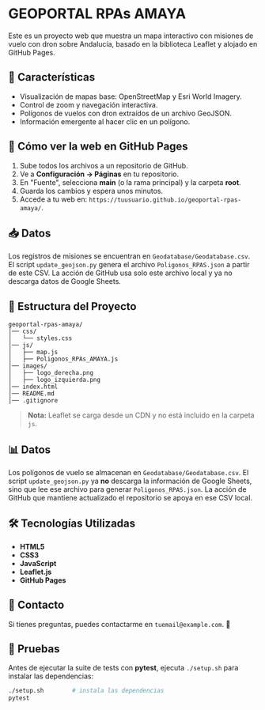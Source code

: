 # GEOPORTAL RPAs AMAYA

Este es un proyecto web que muestra un mapa interactivo con misiones de vuelo con dron sobre Andalucía, basado en la biblioteca Leaflet y alojado en GitHub Pages.

## 📌 Características
- Visualización de mapas base: OpenStreetMap y Esri World Imagery.
- Control de zoom y navegación interactiva.
- Polígonos de vuelos con dron extraídos de un archivo GeoJSON.
- Información emergente al hacer clic en un polígono.

## 🚀 Cómo ver la web en GitHub Pages
1. Sube todos los archivos a un repositorio de GitHub.
2. Ve a **Configuración → Páginas** en tu repositorio.
3. En "Fuente", selecciona **main** (o la rama principal) y la carpeta **root**.
4. Guarda los cambios y espera unos minutos.
5. Accede a tu web en: `https://tuusuario.github.io/geoportal-rpas-amaya/`.

## 📥 Datos
Los registros de misiones se encuentran en `Geodatabase/Geodatabase.csv`.
El script `update_geojson.py` genera el archivo `Poligonos_RPAS.json` a partir de este CSV.
La acción de GitHub usa solo este archivo local y ya no descarga datos de Google Sheets.

## 📂 Estructura del Proyecto
```
geoportal-rpas-amaya/
│── css/
│   └── styles.css
│── js/
│   ├── map.js
│   ├── Poligonos_RPAs_AMAYA.js
│── images/
│   ├── logo_derecha.png
│   ├── logo_izquierda.png
│── index.html
│── README.md
│── .gitignore
```

> **Nota:** Leaflet se carga desde un CDN y no está incluido en la carpeta `js`.

## 📊 Datos

Los polígonos de vuelo se almacenan en `Geodatabase/Geodatabase.csv`. El script
`update_geojson.py` ya **no** descarga la información de Google Sheets, sino que
lee ese archivo para generar `Poligonos_RPAS.json`. La acción de GitHub que
mantiene actualizado el repositorio se apoya en ese CSV local.

## 🛠 Tecnologías Utilizadas
- **HTML5**
- **CSS3**
- **JavaScript**
- **Leaflet.js**
- **GitHub Pages**

## 📧 Contacto
Si tienes preguntas, puedes contactarme en `tuemail@example.com`. 🚀

## 🧪 Pruebas
Antes de ejecutar la suite de tests con **pytest**, ejecuta `./setup.sh` para instalar las dependencias:

```bash
./setup.sh        # instala las dependencias
pytest
```

